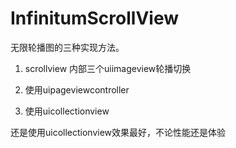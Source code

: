 # InfinitumScrollView
无限轮播图的三种实现方法。

1. scrollview 内部三个uiimageview轮播切换

2. 使用uipageviewcontroller

3. 使用uicollectionview

还是使用uicollectionview效果最好，不论性能还是体验

